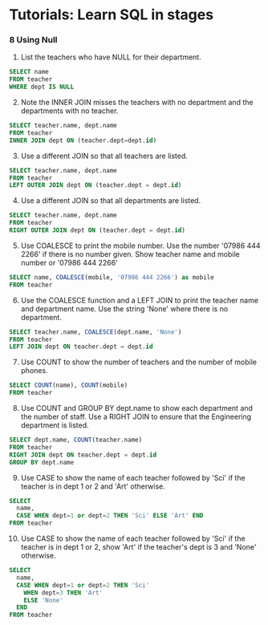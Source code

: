 # Tutorials: Learn SQL in stages
### 8 Using Null

1. List the teachers who have NULL for their department.
```sql
SELECT name 
FROM teacher
WHERE dept IS NULL
```

2. Note the INNER JOIN misses the teachers with no department and the departments with no teacher.
```sql
SELECT teacher.name, dept.name
FROM teacher 
INNER JOIN dept ON (teacher.dept=dept.id)
```

3. Use a different JOIN so that all teachers are listed.
```sql
SELECT teacher.name, dept.name
FROM teacher 
LEFT OUTER JOIN dept ON (teacher.dept = dept.id)
```

4. Use a different JOIN so that all departments are listed.
```sql
SELECT teacher.name, dept.name
FROM teacher 
RIGHT OUTER JOIN dept ON (teacher.dept = dept.id)
```

5. Use COALESCE to print the mobile number. Use the number '07986 444 2266' if there is no number given. Show teacher name and mobile number or '07986 444 2266'
```sql
SELECT name, COALESCE(mobile, '07986 444 2266') as mobile 
FROM teacher
```

6. Use the COALESCE function and a LEFT JOIN to print the teacher name and department name. Use the string 'None' where there is no department.
```sql
SELECT teacher.name, COALESCE(dept.name, 'None') 
FROM teacher 
LEFT JOIN dept ON teacher.dept = dept.id
```

7. Use COUNT to show the number of teachers and the number of mobile phones.
```sql
SELECT COUNT(name), COUNT(mobile)
FROM teacher
```

8. Use COUNT and GROUP BY dept.name to show each department and the number of staff. Use a RIGHT JOIN to ensure that the Engineering department is listed.
```sql
SELECT dept.name, COUNT(teacher.name)
FROM teacher 
RIGHT JOIN dept ON teacher.dept = dept.id
GROUP BY dept.name
```

9. Use CASE to show the name of each teacher followed by 'Sci' if the teacher is in dept 1 or 2 and 'Art' otherwise.
```sql
SELECT 
  name,
  CASE WHEN dept=1 or dept=2 THEN 'Sci' ELSE 'Art' END
FROM teacher
```

10. Use CASE to show the name of each teacher followed by 'Sci' if the teacher is in dept 1 or 2, show 'Art' if the teacher's dept is 3 and 'None' otherwise.
```sql
SELECT 
  name,
  CASE WHEN dept=1 or dept=2 THEN 'Sci'
    WHEN dept=3 THEN 'Art'
    ELSE 'None' 
  END
FROM teacher
```
